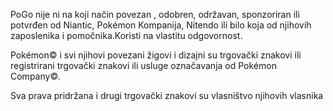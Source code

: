 PoGo nije ni na koji način povezan , odobren, održavan, sponzoriran ili potvrđen od Niantic, Pokémon Kompanija,
Nitendo ili bilo koja od njihovih zaposlenika i pomočnika.Koristi na vlastitu odgovornost.

Pokémon©  i svi njihovi povezani žigovi i dizajni su trgovački znakovi ili registrirani trgovački znakovi ili usluge označavanja od  Pokémon Company©.

Sva prava pridržana i drugi trgovački znakovi su vlasništvo njihovih vlasnika
